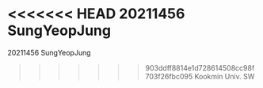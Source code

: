 <<<<<<< HEAD
20211456	SungYeopJung
=======
20211456        SungYeopJung
>>>>>>> 903ddff8814e1d728614508cc98f703f26fbc095
Kookmin Univ. SW

